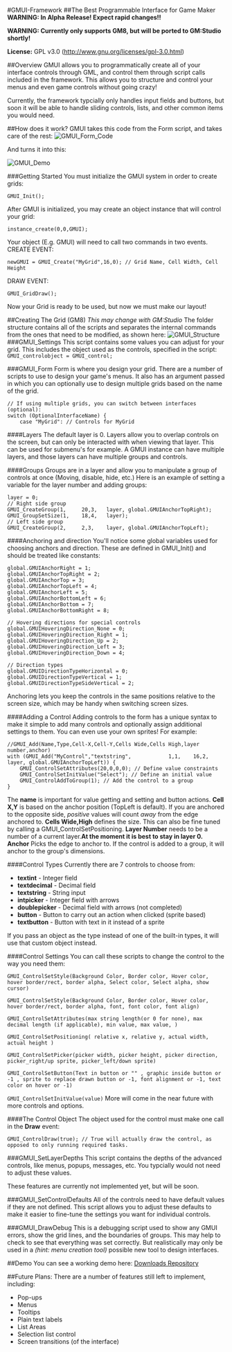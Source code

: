 #GMUI-Framework
##The Best Programmable Interface for Game Maker
**WARNING: In Alpha Release! Expect rapid changes!!**

**WARNING: Currently only supports GM8, but will be ported to GM:Studio shortly!**

<b>License:</b> GPL v3.0 (http://www.gnu.org/licenses/gpl-3.0.html)

##Overview
GMUI allows you to programmatically create all of your interface controls through GML, and control them through script calls included in the framework. This allows you to structure and control your menus and even game controls without going crazy!

Currently, the framework typcially only handles input fields and buttons, but soon it will be able to handle sliding controls, lists, and other common items you would need.

##How does it work?
GMUI takes this code from the Form script, and takes care of the rest:
![GMUI_Form_Code](docs/GMUI_Form_Code.png)

And turns it into this:

![GMUI_Demo](docs/GMUI_Demo.png)


###Getting Started
You must initialize the GMUI system in order to create grids:

`GMUI_Init();`

After GMUI is initialized, you may create an object instance that will control your grid:

`instance_create(0,0,GMUI);`

Your object (E.g. GMUI) will need to call two commands in two events.
CREATE EVENT:

`newGMUI = GMUI_Create("MyGrid",16,0); // Grid Name, Cell Width, Cell Height`

DRAW EVENT:

`GMUI_GridDraw();`

Now your Grid is ready to be used, but now we must make our layout!

##Creating The Grid (GM8)
*This may change with GM:Studio*
The folder structure contains all of the scripts and separates the internal commands from the ones that need to be modified, as shown here:
![GMUI_Structure](docs/GMUI_Structure.png)
###GMUI_Settings
This script contains some values you can adjust for your grid. This includes the object used  as the controls, specified in the script:
`GMUI_controlobject = GMUI_control;`


###GMUI_Form
Form is where you design your grid. There are a number of scripts to use to design your game's menus. It also has an argument passed in which you can optionally use to design multiple grids based on the name of the grid.

```
// If using multiple grids, you can switch between interfaces (optional):
switch (OptionalInterfaceName) {
    case "MyGrid": // Controls for MyGrid
```

####Layers
The default layer is 0. Layers allow you to overlap controls on the screen, but can only be interacted with when viewing that layer. This can be used for submenu's for example. A GMUI instance can have multiple layers, and those layers can have multiple groups and controls.

####Groups
Groups are in a layer and allow you to manipulate a group of controls at once (Moving, disable, hide, etc.) Here is an example of setting a variable for the layer number and adding groups:
```
layer = 0;
// Right side group
GMUI_CreateGroup(1,     20,3,   layer, global.GMUIAnchorTopRight);
GMUI_GroupSetSize(1,    18,4,   layer);
// Left side group
GMUI_CreateGroup(2,     2,3,    layer, global.GMUIAnchorTopLeft);
```

####Anchoring and direction
You'll notice some global variables used for choosing anchors and direction. These are defined in GMUI_Init() and should be treated like constants:
```
global.GMUIAnchorRight = 1;
global.GMUIAnchorTopRight = 2;
global.GMUIAnchorTop = 3;
global.GMUIAnchorTopLeft = 4;
global.GMUIAnchorLeft = 5;
global.GMUIAnchorBottomLeft = 6;
global.GMUIAnchorBottom = 7;
global.GMUIAnchorBottomRight = 8;

// Hovering directions for special controls
global.GMUIHoveringDirection_None = 0;
global.GMUIHoveringDirection_Right = 1;
global.GMUIHoveringDirection_Up = 2;
global.GMUIHoveringDirection_Left = 3;
global.GMUIHoveringDirection_Down = 4;

// Direction types
global.GMUIDirectionTypeHorizontal = 0;
global.GMUIDirectionTypeVertical = 1;
global.GMUIDirectionTypeSideVertical = 2;
```

Anchoring lets you keep the controls in the same positions relative to the screen size, which may be handy when switching screen sizes.

####Adding a Control
Adding controls to the form has a unique syntax to make it simple to add many controls and optionally assign additional settings to them. You can even use your own sprites! For example:
```
//GMUI_Add(Name,Type,Cell-X,Cell-Y,Cells Wide,Cells High,layer number,anchor)
with (GMUI_Add("MyControl","textstring",            1,1,    16,2,   layer, global.GMUIAnchorTopLeft)) {
    GMUI_ControlSetAttributes(20,0,0,0); // Define value constraints
    GMUI_ControlSetInitValue("Select"); // Define an initial value
    GMUI_ControlAddToGroup(1); // Add the control to a group
}
```
The **name** is important for value getting and setting and button actions.
**Cell X,Y** is based on the anchor position (TopLeft is default). If you are anchored to the opposite side, *positive* values will count *away* from the edge anchored to.
**Cells Wide,High** defines the size. This can also be fine tuned by calling a GMUI_ControlSetPositioning.
**Layer Number** needs to be a number of a current layer.**At the moment it is best to stay in layer 0.**
**Anchor** Picks the edge to anchor to. If the control is added to a group, it will anchor to the group's dimensions.

####Control Types
Currently there are 7 controls to choose from:
- **textint** - Integer field
- **textdecimal** - Decimal field
- **textstring** - String input
- **intpicker** - Integer field with arrows
- **doublepicker** - Decimal field with arrows (not completed)
- **button** - Button to carry out an action when clicked (sprite based)
- **textbutton** - Button with text in it instead of a sprite

If you pass an object as the type instead of one of the built-in types, it will use that custom object instead.

####Control Settings
You can call these scripts to change the control to the way you need them:

`GMUI_ControlSetStyle(Background Color, Border color, Hover color, hover border/rect, border alpha, Select color, Select alpha, show cursor)`

`GMUI_ControlSetStyle(Background Color, Border color, Hover color, hover border/rect, border alpha, font, font color, font align)`

`GMUI_ControlSetAttributes(max string length(or 0 for none), max decimal length (if applicable), min value, max value, )`

`GMUI_ControlSetPositioning( relative x, relative y, actual width, actual height )`

`GMUI_ControlSetPicker(picker width, picker height, picker direction, picker_right/up sprite, picker_left/down sprite)`

`GMUI_ControlSetButton(Text in button or "" , graphic inside button or -1 , sprite to replace drawn button or -1, font alignment or -1, text color on hover or -1)`

`GMUI_ControlSetInitValue(value)`
More will come in the near future with more controls and options.

####The Control Object
The object used for the control must make one call in the **Draw** event:

`GMUI_ControlDraw(true); // True will actually draw the control, as opposed to only running required tasks.`

###GMUI_SetLayerDepths
This script contains the depths of the advanced controls, like menus, popups, messages, etc. You typcially would not need to adjust these values.

These features are currently not implemented yet, but will be soon.

###GMUI_SetControlDefaults
All of the controls need to have default values if they are not defined. This script allows you to adjust these defaults to make it easier to fine-tune the settings you want for individual controls.

###GMUI_DrawDebug
This is a debugging script used to show any GMUI errors, show the grid lines, and the boundaries of groups. This may help to check to see that everything was set correctly. But realistically may only be used in a *(hint: menu creation tool)* possible new tool to design interfaces.

##Demo
You can see a working demo here:
[Downloads Repository](https://bitbucket.org/asmarkis/gmui/downloads)

##Future Plans:
There are a number of features still left to implement, including:
- Pop-ups
- Menus
- Tooltips
- Plain text labels
- List Areas
- Selection list control
- Screen transitions (of the interface)
